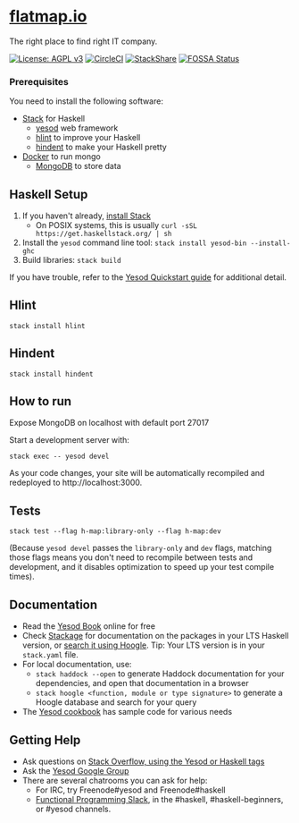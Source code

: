 # [flatmap.io](http://www.flatmap.io)

The right place to find right IT company.

[![License: AGPL v3](https://img.shields.io/badge/License-AGPL%20v3-blue.svg)](https://www.gnu.org/licenses/agpl-3.0)
[![CircleCI](https://circleci.com/gh/vadimbakaev/flatmap.io/tree/master.svg?style=svg&circle-token=bbb1dac62e12142d3ce4d5d3bec7f3f3ac192768)](https://circleci.com/gh/vadimbakaev/flatmap.io/tree/master)
[![StackShare](http://img.shields.io/badge/tech-stack-0690fa.svg?style=flat)](https://stackshare.io/vadimbakaev/flatmap-io)
[![FOSSA Status](https://app.fossa.com/api/projects/git%2Bgithub.com%2Fvadimbakaev%2Fflatmap.io.svg?type=shield)](https://app.fossa.com/projects/git%2Bgithub.com%2Fvadimbakaev%2Fflatmap.io?ref=badge_shield)


### Prerequisites

You need to install the following software:
- [Stack](https://www.haskell.org/downloads/#stack) for Haskell
  - [yesod](https://www.yesodweb.com/) web framework
  - [hlint](https://github.com/ndmitchell/hlint) to improve your Haskell
  - [hindent](https://github.com/chrisdone/hindent) to make your Haskell pretty
- [Docker](https://www.docker.com/get-started) to run mongo
  - [MongoDB](https://www.mongodb.com/) to store data

## Haskell Setup

1. If you haven't already, [install Stack](https://haskell-lang.org/get-started)
	* On POSIX systems, this is usually `curl -sSL https://get.haskellstack.org/ | sh`
2. Install the `yesod` command line tool: `stack install yesod-bin --install-ghc`
3. Build libraries: `stack build`

If you have trouble, refer to the [Yesod Quickstart guide](https://www.yesodweb.com/page/quickstart) for additional detail.

## Hlint
```
stack install hlint
```

## Hindent
```
stack install hindent
```

## How to run

Expose MongoDB on localhost with default port 27017

Start a development server with:

```
stack exec -- yesod devel
```

As your code changes, your site will be automatically recompiled and redeployed to http://localhost:3000.

## Tests

```
stack test --flag h-map:library-only --flag h-map:dev
```

(Because `yesod devel` passes the `library-only` and `dev` flags, matching those flags means you don't need to recompile between tests and development, and it disables optimization to speed up your test compile times).

## Documentation

* Read the [Yesod Book](https://www.yesodweb.com/book) online for free
* Check [Stackage](http://stackage.org/) for documentation on the packages in your LTS Haskell version, or [search it using Hoogle](https://www.stackage.org/lts/hoogle?q=). Tip: Your LTS version is in your `stack.yaml` file.
* For local documentation, use:
	* `stack haddock --open` to generate Haddock documentation for your dependencies, and open that documentation in a browser
	* `stack hoogle <function, module or type signature>` to generate a Hoogle database and search for your query
* The [Yesod cookbook](https://github.com/yesodweb/yesod-cookbook) has sample code for various needs

## Getting Help

* Ask questions on [Stack Overflow, using the Yesod or Haskell tags](https://stackoverflow.com/questions/tagged/yesod+haskell)
* Ask the [Yesod Google Group](https://groups.google.com/forum/#!forum/yesodweb)
* There are several chatrooms you can ask for help:
	* For IRC, try Freenode#yesod and Freenode#haskell
	* [Functional Programming Slack](https://fpchat-invite.herokuapp.com/), in the #haskell, #haskell-beginners, or #yesod channels.

